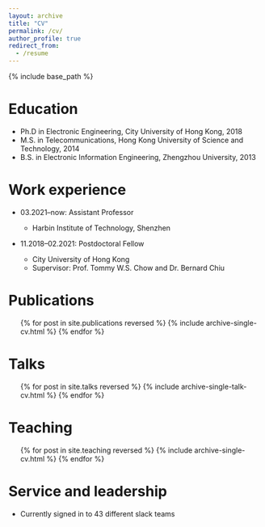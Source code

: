 ```yaml
---
layout: archive
title: "CV"
permalink: /cv/
author_profile: true
redirect_from:
  - /resume
---
```


{% include base_path %}

Education
======
* Ph.D in Electronic Engineering, City University of Hong Kong, 2018
* M.S. in Telecommunications, Hong Kong University of Science and Technology, 2014
* B.S. in Electronic Information Engineering, Zhengzhou University, 2013

Work experience
======
* 03.2021–now: Assistant Professor
  * Harbin Institute of Technology, Shenzhen 

* 11.2018–02.2021: Postdoctoral Fellow
  * City University of Hong Kong
  * Supervisor: Prof. Tommy W.S. Chow and Dr. Bernard Chiu
  
Publications
======
  <ul>{% for post in site.publications reversed %}
    {% include archive-single-cv.html %}
  {% endfor %}</ul>
  
Talks
======
  <ul>{% for post in site.talks reversed %}
    {% include archive-single-talk-cv.html  %}
  {% endfor %}</ul>
  
Teaching
======
  <ul>{% for post in site.teaching reversed %}
    {% include archive-single-cv.html %}
  {% endfor %}</ul>
  
Service and leadership
======
* Currently signed in to 43 different slack teams
